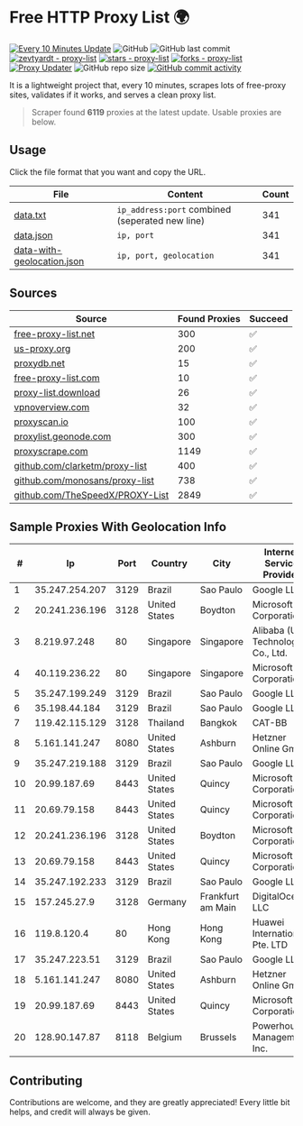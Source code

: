 
# Free HTTP Proxy List 🌍

[![Every 10 Minutes Update](https://github.com/mertguvencli/http-proxy-list/actions/workflows/main.yml/badge.svg?branch=main)](https://github.com/mertguvencli/http-proxy-list/actions/workflows/main.yml)
![GitHub](https://img.shields.io/github/license/mertguvencli/http-proxy-list)
![GitHub last commit](https://img.shields.io/github/last-commit/mertguvencli/http-proxy-list)
[![zevtyardt - proxy-list](https://img.shields.io/static/v1?label=zevtyardt&message=proxy-list&color=blue&logo=github)](https://github.com/zevtyardt/proxy-list "Go to GitHub repo")
[![stars - proxy-list](https://img.shields.io/github/stars/zevtyardt/proxy-list?style=social)](https://github.com/zevtyardt/proxy-list)
[![forks - proxy-list](https://img.shields.io/github/forks/zevtyardt/proxy-list?style=social)](https://github.com/zevtyardt/proxy-list)
[![Proxy Updater](https://github.com/zevtyardt/proxy-list/workflows/Proxy%20Updater/badge.svg)](https://github.com/zevtyardt/proxy-list/actions?query=workflow:"Proxy+Updater")
![GitHub repo size](https://img.shields.io/github/repo-size/zevtyardt/proxy-list)
[![GitHub commit activity](https://img.shields.io/github/commit-activity/m/zevtyardt/proxy-list?logo=commits)](https://github.com/zevtyardt/proxy-list/commits/main)

It is a lightweight project that, every 10 minutes, scrapes lots of free-proxy sites, validates if it works, and serves a clean proxy list.

> Scraper found **6119** proxies at the latest update. Usable proxies are below.

## Usage

Click the file format that you want and copy the URL.

|File|Content|Count|
|----|-------|-----|
|[data.txt](https://raw.githubusercontent.com/mertguvencli/http-proxy-list/main/proxy-list/data.txt)|`ip_address:port` combined (seperated new line)|341|
|[data.json](https://raw.githubusercontent.com/mertguvencli/http-proxy-list/main/proxy-list/data.json)|`ip, port`|341|
|[data-with-geolocation.json](https://raw.githubusercontent.com/mertguvencli/http-proxy-list/main/proxy-list/data-with-geolocation.json)|`ip, port, geolocation`|341|

## Sources

|Source|Found Proxies|Succeed|
|------|-------------|-------|
|[free-proxy-list.net](https://free-proxy-list.net)|300|✅|
|[us-proxy.org](https://www.us-proxy.org)|200|✅|
|[proxydb.net](http://proxydb.net)|15|✅|
|[free-proxy-list.com](https://free-proxy-list.com/?page=&port=&type%5B%5D=http&type%5B%5D=https&up_time=0&search=Search)|10|✅|
|[proxy-list.download](https://www.proxy-list.download/HTTP)|26|✅|
|[vpnoverview.com](https://vpnoverview.com/privacy/anonymous-browsing/free-proxy-servers)|32|✅|
|[proxyscan.io](https://www.proxyscan.io)|100|✅|
|[proxylist.geonode.com](https://proxylist.geonode.com/api/proxy-list?limit=300&page=1&sort_by=lastChecked&sort_type=desc&protocols=http,https)|300|✅|
|[proxyscrape.com](https://api.proxyscrape.com/v2/?request=displayproxies&protocol=http&timeout=10000&country=all&ssl=all&anonymity=all)|1149|✅|
|[github.com/clarketm/proxy-list](https://raw.githubusercontent.com/clarketm/proxy-list/master/proxy-list-raw.txt)|400|✅|
|[github.com/monosans/proxy-list](https://raw.githubusercontent.com/monosans/proxy-list/main/proxies/http.txt)|738|✅|
|[github.com/TheSpeedX/PROXY-List](https://raw.githubusercontent.com/TheSpeedX/PROXY-List/master/http.txt)|2849|✅|


## Sample Proxies With Geolocation Info

|#|Ip|Port|Country|City|Internet Service Provider|
|-|--|----|-------|----|-------------------------|
|1|35.247.254.207|3129|Brazil|Sao Paulo|Google LLC|
|2|20.241.236.196|3128|United States|Boydton|Microsoft Corporation|
|3|8.219.97.248|80|Singapore|Singapore|Alibaba (US) Technology Co., Ltd.|
|4|40.119.236.22|80|Singapore|Singapore|Microsoft Corporation|
|5|35.247.199.249|3129|Brazil|Sao Paulo|Google LLC|
|6|35.198.44.184|3129|Brazil|Sao Paulo|Google LLC|
|7|119.42.115.129|3128|Thailand|Bangkok|CAT-BB|
|8|5.161.141.247|8080|United States|Ashburn|Hetzner Online GmbH|
|9|35.247.219.188|3129|Brazil|Sao Paulo|Google LLC|
|10|20.99.187.69|8443|United States|Quincy|Microsoft Corporation|
|11|20.69.79.158|8443|United States|Quincy|Microsoft Corporation|
|12|20.241.236.196|3128|United States|Boydton|Microsoft Corporation|
|13|20.69.79.158|8443|United States|Quincy|Microsoft Corporation|
|14|35.247.192.233|3129|Brazil|Sao Paulo|Google LLC|
|15|157.245.27.9|3128|Germany|Frankfurt am Main|DigitalOcean, LLC|
|16|119.8.120.4|80|Hong Kong|Hong Kong|Huawei International Pte. LTD|
|17|35.247.223.51|3129|Brazil|Sao Paulo|Google LLC|
|18|5.161.141.247|8080|United States|Ashburn|Hetzner Online GmbH|
|19|20.99.187.69|8443|United States|Quincy|Microsoft Corporation|
|20|128.90.147.87|8118|Belgium|Brussels|Powerhouse Management, Inc.|



## Contributing

Contributions are welcome, and they are greatly appreciated! Every
little bit helps, and credit will always be given.

